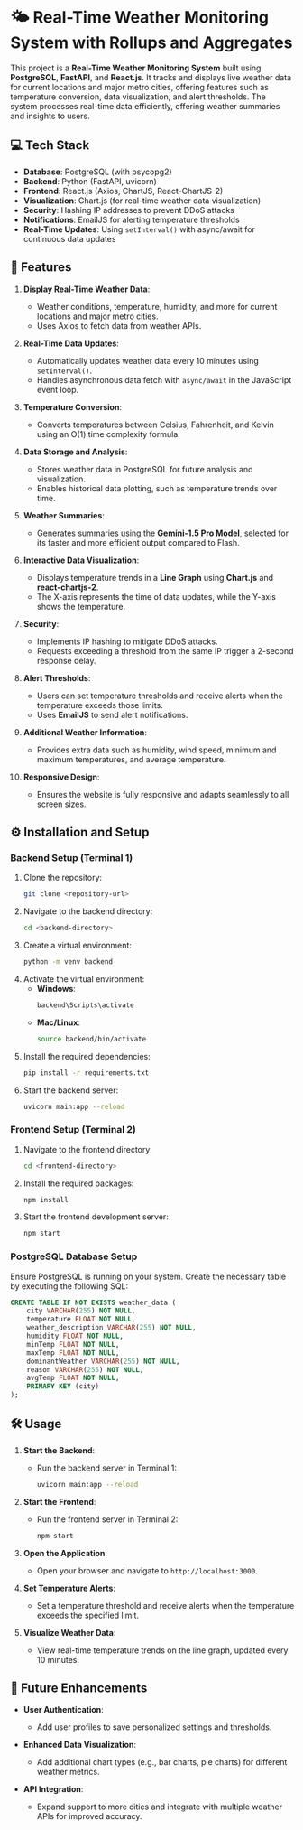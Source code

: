 # 🌤️ Real-Time Weather Monitoring System with Rollups and Aggregates

This project is a **Real-Time Weather Monitoring System** built using **PostgreSQL**, **FastAPI**, and **React.js**. It tracks and displays live weather data for current locations and major metro cities, offering features such as temperature conversion, data visualization, and alert thresholds. The system processes real-time data efficiently, offering weather summaries and insights to users.

## 💻 Tech Stack

- **Database**: PostgreSQL (with psycopg2)
- **Backend**: Python (FastAPI, uvicorn)
- **Frontend**: React.js (Axios, ChartJS, React-ChartJS-2)
- **Visualization**: Chart.js (for real-time weather data visualization)
- **Security**: Hashing IP addresses to prevent DDoS attacks
- **Notifications**: EmailJS for alerting temperature thresholds
- **Real-Time Updates**: Using `setInterval()` with async/await for continuous data updates

## 🚀 Features

1. **Display Real-Time Weather Data**:
   - Weather conditions, temperature, humidity, and more for current locations and major metro cities.
   - Uses Axios to fetch data from weather APIs.
   
2. **Real-Time Data Updates**:
   - Automatically updates weather data every 10 minutes using `setInterval()`.
   - Handles asynchronous data fetch with `async/await` in the JavaScript event loop.
   
3. **Temperature Conversion**:
   - Converts temperatures between Celsius, Fahrenheit, and Kelvin using an O(1) time complexity formula.
   
4. **Data Storage and Analysis**:
   - Stores weather data in PostgreSQL for future analysis and visualization.
   - Enables historical data plotting, such as temperature trends over time.

5. **Weather Summaries**:
   - Generates summaries using the **Gemini-1.5 Pro Model**, selected for its faster and more efficient output compared to Flash.

6. **Interactive Data Visualization**:
   - Displays temperature trends in a **Line Graph** using **Chart.js** and **react-chartjs-2**.
   - The X-axis represents the time of data updates, while the Y-axis shows the temperature.

7. **Security**:
   - Implements IP hashing to mitigate DDoS attacks.
   - Requests exceeding a threshold from the same IP trigger a 2-second response delay.

8. **Alert Thresholds**:
   - Users can set temperature thresholds and receive alerts when the temperature exceeds those limits.
   - Uses **EmailJS** to send alert notifications.

9. **Additional Weather Information**:
   - Provides extra data such as humidity, wind speed, minimum and maximum temperatures, and average temperature.

10. **Responsive Design**:
    - Ensures the website is fully responsive and adapts seamlessly to all screen sizes.

## ⚙️ Installation and Setup

### Backend Setup (Terminal 1)

1. Clone the repository:
    ```bash
    git clone <repository-url>
    ```
2. Navigate to the backend directory:
    ```bash
    cd <backend-directory>
    ```
3. Create a virtual environment:
    ```bash
    python -m venv backend
    ```
4. Activate the virtual environment:
    - **Windows**:
        ```bash
        backend\Scripts\activate
        ```
    - **Mac/Linux**:
        ```bash
        source backend/bin/activate
        ```
5. Install the required dependencies:
    ```bash
    pip install -r requirements.txt
    ```
6. Start the backend server:
    ```bash
    uvicorn main:app --reload
    ```

### Frontend Setup (Terminal 2)

1. Navigate to the frontend directory:
    ```bash
    cd <frontend-directory>
    ```
2. Install the required packages:
    ```bash
    npm install
    ```
3. Start the frontend development server:
    ```bash
    npm start
    ```

### PostgreSQL Database Setup

Ensure PostgreSQL is running on your system. Create the necessary table by executing the following SQL:

```sql
CREATE TABLE IF NOT EXISTS weather_data (
    city VARCHAR(255) NOT NULL,
    temperature FLOAT NOT NULL,
    weather_description VARCHAR(255) NOT NULL,
    humidity FLOAT NOT NULL,
    minTemp FLOAT NOT NULL,
    maxTemp FLOAT NOT NULL,
    dominantWeather VARCHAR(255) NOT NULL,
    reason VARCHAR(255) NOT NULL,
    avgTemp FLOAT NOT NULL,
    PRIMARY KEY (city)
);
```

## 🛠️ Usage

1. **Start the Backend**: 
    - Run the backend server in Terminal 1: 
      ```bash
      uvicorn main:app --reload
      ```

2. **Start the Frontend**:
    - Run the frontend server in Terminal 2: 
      ```bash
      npm start
      ```

3. **Open the Application**: 
    - Open your browser and navigate to `http://localhost:3000`.

4. **Set Temperature Alerts**:
    - Set a temperature threshold and receive alerts when the temperature exceeds the specified limit.

5. **Visualize Weather Data**:
    - View real-time temperature trends on the line graph, updated every 10 minutes.

## 🔮 Future Enhancements

- **User Authentication**: 
  - Add user profiles to save personalized settings and thresholds.
  
- **Enhanced Data Visualization**: 
  - Add additional chart types (e.g., bar charts, pie charts) for different weather metrics.
  
- **API Integration**:
  - Expand support to more cities and integrate with multiple weather APIs for improved accuracy.